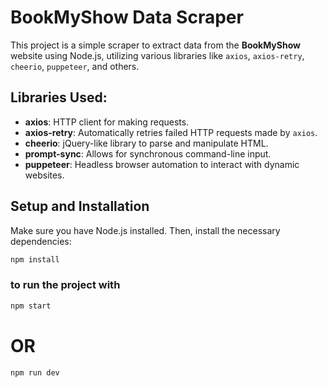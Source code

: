 # BookMyShow Data Scraper

This project is a simple scraper to extract data from the **BookMyShow** website using Node.js, utilizing various libraries like `axios`, `axios-retry`, `cheerio`, `puppeteer`, and others.

## Libraries Used:

- **axios**: HTTP client for making requests.
- **axios-retry**: Automatically retries failed HTTP requests made by `axios`.
- **cheerio**: jQuery-like library to parse and manipulate HTML.
- **prompt-sync**: Allows for synchronous command-line input.
- **puppeteer**: Headless browser automation to interact with dynamic websites.

## Setup and Installation
Make sure you have Node.js installed. Then, install the necessary dependencies:
```bash
npm install
```

### to run the project with 
```bash
npm start 
```
# OR 
```bash 
npm run dev
```

